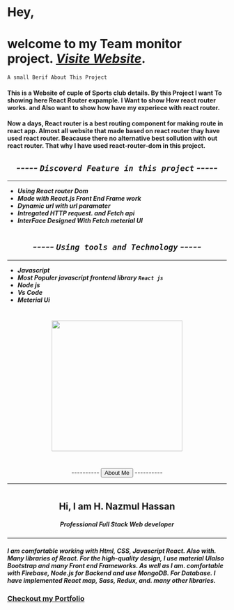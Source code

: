 
# Hey, 
# welcome to my Team monitor project. ***[Visite Website](https://react-router-asnmnt.netlify.app)***.

`A small Berif About This Project`
#### This is a Website of cuple of Sports club details. By this Project I want To showing here React Router expample. I Want to show How react router works. and Also want to show how have my  experiece with react router. 

#### Now a days, React router is a best routing component for making route in react app. Almost all website that made based on react router thay have used react router. Beacause there no alternative best sollution with out react router. That why I have used react-router-dom in this project. 

<div align="center">
    
    
## ***----- `Discoverd Feature in this project` -----***
---

 </div>
 
 * ***Using React router Dom***
 * ***Made with React.js Front End Frame work***
 * ***Dynamic url with url paramater***
 * ***Intregated HTTP request. and Fetch api*** 
 * ***InterFace Designed With Fetch meterial UI*** 


 

#
<div align="center">
    
    
## ***----- `Using tools and Technology` -----***
---

 </div>
 
 * ***Javascript***
 * ***Most Populer javascript frontend library `React js`***
 * ***Node js***
 * ***Vs Code*** 
 * ***Meterial Ui*** 


 

#



<div align="center"><img width="300px"  src="https://i.ibb.co/PjqRcb5/Screenshot-31.png" /> </div>




#
<div align="center">
    ----------
    <button>About Me</button>
    ----------
    <hr/>
 </div>

#
<div align="center">
    <h2>Hi, I am <b>H. Nazmul Hassan </b> </h2>
    <h5>Professional Full Stack Web developer</h5>
   <hr>
 </div>

#### ***I am comfortable working with Html, CSS, Javascript React. Also with. Many libraries of React. For the high-quality design, I use material UIalso Bootstrap and many Front end Frameworks. As well as I am. comfortable with Firebase, Node.js for Backend and use MongoDB. For Database. I have implemented React map, Sass, Redux, and. many other libraries.***

### [Checkout my Portfolio](https://web-hnazmul.web.app/)